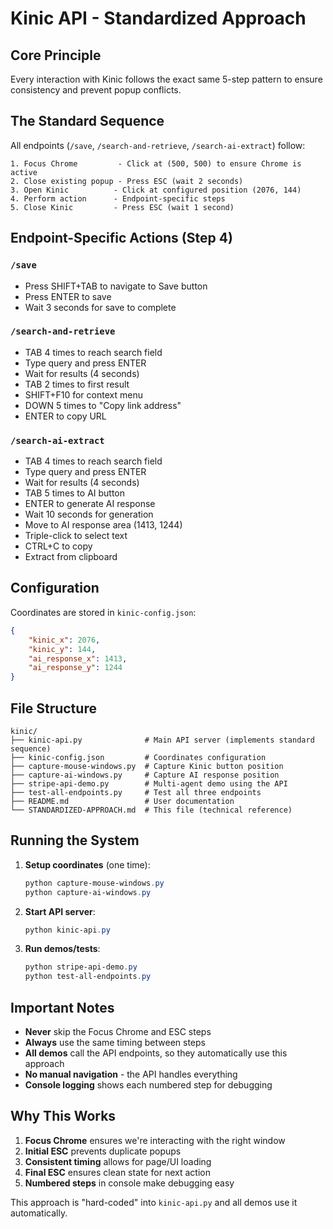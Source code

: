 # Kinic API - Standardized Approach

## Core Principle
Every interaction with Kinic follows the exact same 5-step pattern to ensure consistency and prevent popup conflicts.

## The Standard Sequence

All endpoints (`/save`, `/search-and-retrieve`, `/search-ai-extract`) follow:

```
1. Focus Chrome         - Click at (500, 500) to ensure Chrome is active
2. Close existing popup - Press ESC (wait 2 seconds)
3. Open Kinic          - Click at configured position (2076, 144)
4. Perform action      - Endpoint-specific steps
5. Close Kinic         - Press ESC (wait 1 second)
```

## Endpoint-Specific Actions (Step 4)

### `/save`
- Press SHIFT+TAB to navigate to Save button
- Press ENTER to save
- Wait 3 seconds for save to complete

### `/search-and-retrieve`
- TAB 4 times to reach search field
- Type query and press ENTER
- Wait for results (4 seconds)
- TAB 2 times to first result
- SHIFT+F10 for context menu
- DOWN 5 times to "Copy link address"
- ENTER to copy URL

### `/search-ai-extract`
- TAB 4 times to reach search field
- Type query and press ENTER
- Wait for results (4 seconds)
- TAB 5 times to AI button
- ENTER to generate AI response
- Wait 10 seconds for generation
- Move to AI response area (1413, 1244)
- Triple-click to select text
- CTRL+C to copy
- Extract from clipboard

## Configuration

Coordinates are stored in `kinic-config.json`:
```json
{
    "kinic_x": 2076,
    "kinic_y": 144,
    "ai_response_x": 1413,
    "ai_response_y": 1244
}
```

## File Structure

```
kinic/
├── kinic-api.py              # Main API server (implements standard sequence)
├── kinic-config.json         # Coordinates configuration
├── capture-mouse-windows.py  # Capture Kinic button position
├── capture-ai-windows.py     # Capture AI response position
├── stripe-api-demo.py        # Multi-agent demo using the API
├── test-all-endpoints.py     # Test all three endpoints
├── README.md                 # User documentation
└── STANDARDIZED-APPROACH.md  # This file (technical reference)
```

## Running the System

1. **Setup coordinates** (one time):
   ```powershell
   python capture-mouse-windows.py
   python capture-ai-windows.py
   ```

2. **Start API server**:
   ```powershell
   python kinic-api.py
   ```

3. **Run demos/tests**:
   ```powershell
   python stripe-api-demo.py
   python test-all-endpoints.py
   ```

## Important Notes

- **Never** skip the Focus Chrome and ESC steps
- **Always** use the same timing between steps
- **All demos** call the API endpoints, so they automatically use this approach
- **No manual navigation** - the API handles everything
- **Console logging** shows each numbered step for debugging

## Why This Works

1. **Focus Chrome** ensures we're interacting with the right window
2. **Initial ESC** prevents duplicate popups
3. **Consistent timing** allows for page/UI loading
4. **Final ESC** ensures clean state for next action
5. **Numbered steps** in console make debugging easy

This approach is "hard-coded" into `kinic-api.py` and all demos use it automatically.